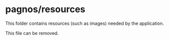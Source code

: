 # pagnos/resources

This folder contains resources (such as images) needed by the application. 

This file can be removed.
